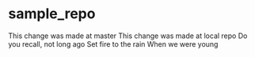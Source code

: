 # sample_repo
This change was made at master
This change was made at local repo
Do you recall, not long ago
Set fire to the rain
When we were young
